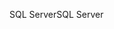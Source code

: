 <span data-ttu-id="56974-101">SQL Server</span><span class="sxs-lookup"><span data-stu-id="56974-101">SQL Server</span></span>
